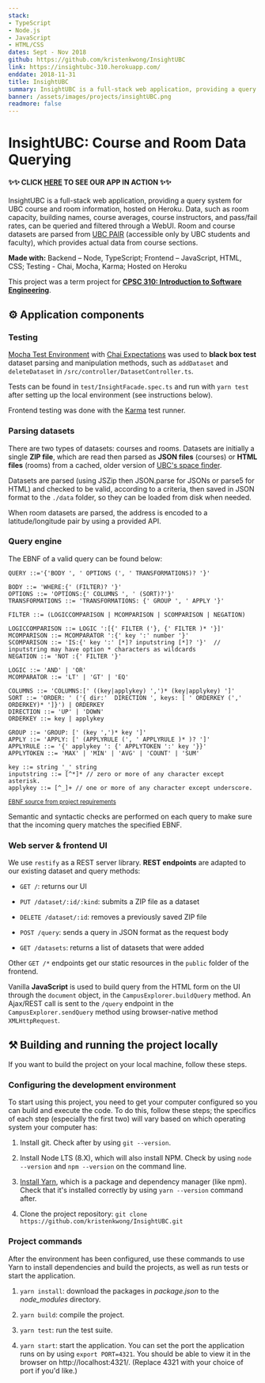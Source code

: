 ```yaml
---
stack: 
- TypeScript
- Node.js
- JavaScript
- HTML/CSS
dates: Sept - Nov 2018
github: https://github.com/kristenkwong/InsightUBC
link: https://insightubc-310.herokuapp.com/
enddate: 2018-11-31
title: InsightUBC
summary: InsightUBC is a full-stack web application, providing a query system for UBC course and room information, hosted on Heroku. Data, such as room capacity, building names, course averages, course instructors, and pass/fail rates, can be queried and filtered through a WebUI. 
banner: /assets/images/projects/insightUBC.png
readmore: false
---
```

# InsightUBC: Course and Room Data Querying

#### ✨✨ CLICK [HERE](https://insightubc-310.herokuapp.com/) TO SEE OUR APP IN ACTION ✨✨

InsightUBC is a full-stack web application, providing a query system for UBC course and room information, hosted on Heroku. Data, such as room capacity, building names, course averages, course instructors, and pass/fail rates, can be queried and filtered through a WebUI. Room and course datasets are parsed from [UBC PAIR](https://webprd01.pair.ubc.ca/reports/gradesdist_request.action) (accessible only by UBC students and faculty), which provides actual data from course sections.

**Made with:** Backend – Node, TypeScript; Frontend – JavaScript, HTML, CSS; Testing - Chai, Mocha, Karma; Hosted on Heroku

This project was a term project for **[CPSC 310: Introduction to Software Engineering](https://github.com/ubccpsc/310)**.

## ⚙️ Application components

### Testing
[Mocha Test Environment](https://mochajs.org/) with [Chai Expectations](https://www.chaijs.com/api/bdd/) was used to **black box test** dataset parsing and manipulation methods, such as `addDataset` and `deleteDataset` in `/src/controller/DatasetController.ts`.

Tests can be found in `test/InsightFacade.spec.ts` and run with `yarn test` after setting up the local environment (see instructions below).

Frontend testing was done with the [Karma](https://karma-runner.github.io/2.0/index.html) test runner.

### Parsing datasets

There are two types of datasets: courses and rooms. Datasets are initially a single **ZIP file**, which are read then parsed as **JSON files** (courses) or **HTML files** (rooms) from a cached, older version of [UBC's space finder](https://learningspaces.ubc.ca/find-space).

Datasets are parsed (using JSZip then JSON.parse for JSONs or parse5 for HTML) and checked to be valid, according to a criteria, then saved in JSON format to the `./data` folder, so they can be loaded from disk when needed.

When room datasets are parsed, the address is encoded to a latitude/longitude pair by using a provided API.

### Query engine

The EBNF of a valid query can be found below:
```
QUERY ::='{'BODY ', ' OPTIONS (', ' TRANSFORMATIONS)? '}'

BODY ::= 'WHERE:{' (FILTER)? '}'
OPTIONS ::= 'OPTIONS:{' COLUMNS ', ' (SORT)?'}'
TRANSFORMATIONS ::= 'TRANSFORMATIONS: {' GROUP ', ' APPLY '}'

FILTER ::= (LOGICCOMPARISON | MCOMPARISON | SCOMPARISON | NEGATION)

LOGICCOMPARISON ::= LOGIC ':[{' FILTER ('}, {' FILTER )* '}]'  
MCOMPARISON ::= MCOMPARATOR ':{' key ':' number '}'  
SCOMPARISON ::= 'IS:{' key ':' [*]? inputstring [*]? '}'  // inputstring may have option * characters as wildcards
NEGATION ::= 'NOT :{' FILTER '}'

LOGIC ::= 'AND' | 'OR'
MCOMPARATOR ::= 'LT' | 'GT' | 'EQ'

COLUMNS ::= 'COLUMNS:[' ((key|applykey) ',')* (key|applykey) ']'
SORT ::= 'ORDER: ' ('{ dir:'  DIRECTION ', keys: [ ' ORDERKEY (',' ORDERKEY)* ']}') | ORDERKEY
DIRECTION ::= 'UP' | 'DOWN'  
ORDERKEY ::= key | applykey

GROUP ::= 'GROUP: [' (key ',')* key ']'                                                          
APPLY ::= 'APPLY: [' (APPLYRULE (', ' APPLYRULE )* )? ']'  
APPLYRULE ::= '{' applykey ': {' APPLYTOKEN ':' key '}}'
APPLYTOKEN ::= 'MAX' | 'MIN' | 'AVG' | 'COUNT' | 'SUM'                           

key ::= string '_' string
inputstring ::= [^*]* // zero or more of any character except asterisk.
applykey ::= [^_]+ // one or more of any character except underscore.
```
<sup>[EBNF source from project requirements](https://github.com/ubccpsc/310/blob/2018sept/project/Deliverable2.md)</sup>

Semantic and syntactic checks are performed on each query to make sure that the incoming query matches the specified EBNF.

### Web server & frontend UI

We use `restify` as a REST server library. **REST endpoints** are adapted to our existing dataset and query methods:

* `GET /`: returns our UI

* `PUT /dataset/:id/:kind`: submits a ZIP file as a dataset

* `DELETE /dataset/:id`: removes a previously saved ZIP file

* `POST /query`: sends a query in JSON format as the request body

* `GET /datasets`: returns a list of datasets that were added

Other `GET /*` endpoints get our static resources in the `public` folder of the frontend.

Vanilla **JavaScript** is used to build query from the HTML form on the UI through the `document` object, in the `CampusExplorer.buildQuery` method. An Ajax/REST call is sent to the `/query` endpoint in the `CampusExplorer.sendQuery` method using browser-native method `XMLHttpRequest`.

## ⚒ Building and running the project locally

If you want to build the project on your local machine, follow these steps.

### Configuring the development environment

To start using this project, you need to get your computer configured so you can build and execute the code.
To do this, follow these steps; the specifics of each step (especially the first two) will vary based on which operating system your computer has:

1. Install git. Check after by using `git --version`.

1. Install Node LTS (8.X), which will also install NPM. Check by using `node --version` and `npm --version` on the command line.

1. [Install Yarn](https://yarnpkg.com/en/docs/install), which is a package and dependency manager (like npm). Check that it's installed correctly by using `yarn --version` command after.

1. Clone the project repository: `git clone https://github.com/kristenkwong/InsightUBC.git`

### Project commands

After the environment has been configured, use these commands to use Yarn to install dependencies and build the projects, as well as run tests or start the application.

1. `yarn install`: download the packages in *package.json* to the *node_modules* directory.

1. `yarn build`: compile the project.

1. `yarn test`: run the test suite.

1. `yarn start`: start the application. You can set the port the application runs on by using `export PORT=4321`. You should be able to view it in the browser on http://localhost:4321/. (Replace 4321 with your choice of port if you'd like.)
